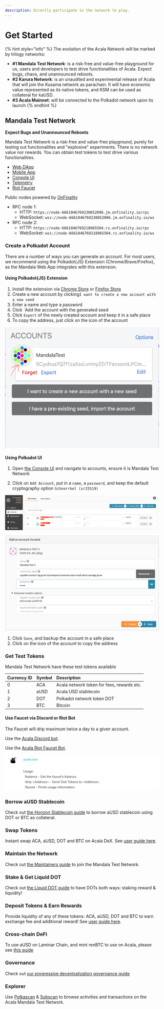 ```yaml
---
description: Directly participate in the network to play.
---
```


# Get Started

{% hint style="info" %}
The evolution of the Acala Network will be marked by trilogy networks:

* **\#1 Mandala Test Network**: is a risk-free and value-free playground for us, users and developers to test drive functionalities of Acala. Expect bugs, chaos, and unannounced reboots.
* **\#2 Karura Network**: is an unaudited and experimental release of Acala that will join the Kusama network as parachain. It will have economic value represented as its native tokens, and KSM can be used as collateral for kaUSD.
* **\#3 Acala Mainnet**: will be connected to the Polkadot network upon its launch
{% endhint %}

## Mandala Test Network

**Expect Bugs and Unannounced Reboots**

Mandala Test Network is a risk-free and value-free playground, purely for testing out functionalities and "explosive" experiments. There is no network value nor rewards. You can obtain test tokens to test drive various functionalities.

* [Web DApp](https://apps.acala.network/)
* [Mobile App](https://polkawallet.io/#download)
* [Console UI](https://console.acala.network/)
* [Telemetry](https://telemetry.polkadot.io/#list/Acala%20Mandala%20TC3)
* [Riot Faucet](https://riot.im/app/#/room/#acala-faucet:matrix.org)

Public nodes powered by [OnFinality](https://www.onfinality.io/)

* RPC node 1:
  * HTTP: `https://node-6661046769230852096.jm.onfinality.io/rpc`
  * WebSocket: `wss://node-6661046769230852096.jm.onfinality.io/ws`
* RPC node 2:
  * HTTP: `https://node-6661046769218965504.rz.onfinality.io/rpc`
  * WebSocket: `wss://node-6661046769218965504.rz.onfinality.io/ws`

### Create a Polkadot Account

There are a number of ways you can generate an account. For most users, we recommend using the Polkadot{JS} Extension \(Chrome/Brave/Firefox\), as the Mandala Web App integrates with this extension.

#### Using Polkadot{JS} Extension

1. Install the extension via [Chrome Store](https://chrome.google.com/webstore/detail/polkadot%7Bjs%7D-extension/mopnmbcafieddcagagdcbnhejhlodfdd?hl=en) or [Firefox Store](https://addons.mozilla.org/en-US/firefox/addon/polkadot-js-extension/)
2. Create a new account by clicking`I want to create a new account with a new seed`
3. Enter a name and type a password
4. Click \`Add the account with the generated seed
5. Click `Export` of the newly created account and keep it in a safe place
6. To copy the address, just click on the icon of the account

![](../.gitbook/assets/started_extension.png)

#### Using Polkadot UI

1. Open [the Console UI](https://console.acala.network/#/accounts) and navigate to accounts, ensure it is Mandala Test Network

 2. Click on `Add Account`, put in a `name`, a `password`, and keep the default cryptography option `Schnorrkel (sr25519)`

![Polkadot UI](../.gitbook/assets/started_ui.png)

![create](../.gitbook/assets/started_createacc.png)

1. Click `Save`, and backup the account in a safe place
2. Click on the icon of the account to copy the address

### Get Test Tokens

Mandala Test Network have these test tokens available

| Currency ID | Symbol | Description |
| :--- | :--- | :--- |
| 0 | ACA | Acala network token for fees, rewards etc. |
| 1 | aUSD | Acala USD stablecoin |
| 2 | DOT | Polkadot network token DOT |
| 3 | BTC | Bitcoin |

#### Use Faucet via Discord or Riot Bot

The Faucet will drip maximum twice a day to a given account.

Use the [Acala Discord bot](https://discord.gg/Huh7F4p).

Use the [Acala Riot Faucet Bot](https://riot.im/app/#/room/#acala-faucet:matrix.org). 

![faucet](../.gitbook/assets/started_faucet.png)

### Borrow aUSD Stablecoin

Check out [the Honzon Stablecoin guide](https://wiki.acala.network/learn/basics/honzon-stablecoin) to borrow aUSD stablecoin using DOT or BTC as collateral.

### Swap Tokens

Instant swap ACA, aUSD, DOT and BTC on Acala DeX. See [user guide here](https://wiki.acala.network/learn/basics/dex).

### Maintain the Network

Check out [the Maintainers guide](https://wiki.acala.network/maintain/network-maintainers) to join the Mandala Test Network.

### Stake & Get Liquid DOT

Check out [the Liquid DOT guide](https://wiki.acala.network/learn/basics/homa-liquid-dot) to have DOTs both ways: staking reward & liquidity!

### Deposit Tokens & Earn Rewards

Provide liquidity of any of these tokens: ACA, aUSD, DOT and BTC to earn exchange fee and additional reward! See [user guide here](https://wiki.acala.network/learn/basics/deposit-and-earn).

### Cross-chain DeFi

To use aUSD on Laminar Chain, and mint renBTC to use on Acala, please see [this guide](https://github.com/AcalaNetwork/Acala/wiki/T.-Cross-chain-DeFi.md)

### Governance

Check out [our progressive decentralization governance guide](https://wiki.acala.network/maintain/governance-guides)

### Explorer

Use [Polkascan](https://polkascan.io/pre/acala-mandal) & [Subscan](https://acala-testnet.subscan.io/) to browse activities and transactions on the Acala Mandala Test Network.

